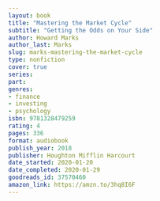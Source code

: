 ```yaml
---
layout: book
title: "Mastering the Market Cycle"
subtitle: "Getting the Odds on Your Side"
author: Howard Marks
author_last: Marks
slug: marks-mastering-the-market-cycle
type: nonfiction
cover: true
series: 
part: 
genres:
- finance
- investing
- psychology
isbn: 9781328479259
rating: 4
pages: 336
format: audiobook
publish_year: 2018
publisher: Houghton Mifflin Harcourt
date_started: 2020-01-20
date_completed: 2020-01-29
goodreads_id: 37570460
amazon_link: https://amzn.to/3hq8I6F
---
```


